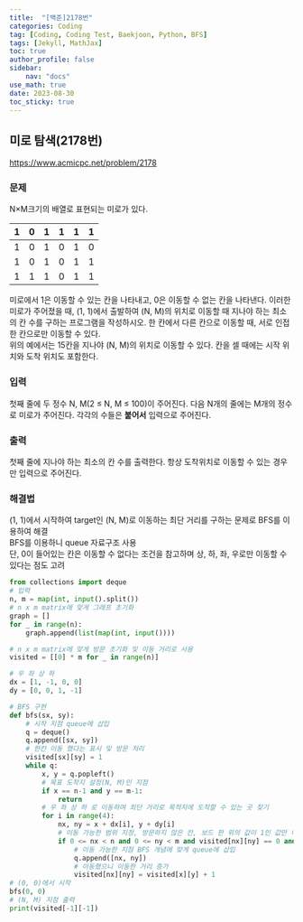 ```yaml
---
title:  "[백준]2178번"
categories: Coding
tag: [Coding, Coding Test, Baekjoon, Python, BFS]
tags: [Jekyll, MathJax]
toc: true
author_profile: false
sidebar:
    nav: "docs"
use_math: true
date: 2023-08-30
toc_sticky: true
---
```


## 미로 탐색(2178번)

<https://www.acmicpc.net/problem/2178>

### 문제

N×M크기의 배열로 표현되는 미로가 있다.   

| 1    | 0    | 1    | 1    | 1    | 1    |
| ---- | ---- | ---- | ---- | ---- | ---- |
| 1    | 0    | 1    | 0    | 1    | 0    |
| 1    | 0    | 1    | 0    | 1    | 1    |
| 1    | 1    | 1    | 0    | 1    | 1    |

미로에서 1은 이동할 수 있는 칸을 나타내고, 0은 이동할 수 없는 칸을 나타낸다. 이러한 미로가 주어졌을 때, (1, 1)에서 출발하여 (N, M)의 위치로 이동할 때 지나야 하는 최소의 칸 수를 구하는 프로그램을 작성하시오. 한 칸에서 다른 칸으로 이동할 때, 서로 인접한 칸으로만 이동할 수 있다.   
위의 예에서는 15칸을 지나야 (N, M)의 위치로 이동할 수 있다. 칸을 셀 때에는 시작 위치와 도착 위치도 포함한다.

### 입력

첫째 줄에 두 정수 N, M(2 ≤ N, M ≤ 100)이 주어진다. 다음 N개의 줄에는 M개의 정수로 미로가 주어진다. 각각의 수들은 **붙어서** 입력으로 주어진다.

### 출력

첫째 줄에 지나야 하는 최소의 칸 수를 출력한다. 항상 도착위치로 이동할 수 있는 경우만 입력으로 주어진다.



### 해결법

(1, 1)에서 시작하여 target인 (N, M)로 이동하는 최단 거리를 구하는 문제로 BFS를 이용하여 해결   
BFS를 이용하니 queue 자료구조 사용   
단, 0이 들어있는 칸은 이동할 수 없다는 조건을 참고하며 상, 하, 좌, 우로만 이동할 수 있다는 점도 고려   

```python
from collections import deque
# 입력
n, m = map(int, input().split())
# n x m matrix에 맞게 그래프 초기화
graph = []
for _ in range(n):
    graph.append(list(map(int, input())))

# n x m matrix에 맞게 방문 초기화 및 이동 거리로 사용
visited = [[0] * m for _ in range(n)]

# 우 좌 상 하
dx = [1, -1, 0, 0]
dy = [0, 0, 1, -1]

# BFS 구현
def bfs(sx, sy):
    # 시작 지점 queue에 삽입
    q = deque()
    q.append([sx, sy])
    # 한칸 이동 했다는 표시 및 방문 처리
    visited[sx][sy] = 1
    while q:
        x, y = q.popleft()
        # 목표 도착지 설정(N, M)인 지점
        if x == n-1 and y == m-1:
            return
        # 우 좌 상 하 로 이동하며 최단 거리로 목적지에 도착할 수 있는 곳 찾기
        for i in range(4):
            nx, ny = x + dx[i], y + dy[i]
            # 이동 가능한 범위 지정, 방문하지 않은 칸, 보드 판 위의 값이 1인 값만 이동할 수 있는 조건 정의
            if 0 <= nx < n and 0 <= ny < m and visited[nx][ny] == 0 and graph[nx][ny] == 1:
                # 이동 가능한 지점 BFS 개념에 맞게 queue에 삽입
                q.append([nx, ny])
                # 이동했으니 이동한 거리 증가
                visited[nx][ny] = visited[x][y] + 1
# (0, 0)에서 시작
bfs(0, 0)
# (N, M) 지점 출력
print(visited[-1][-1])
```

